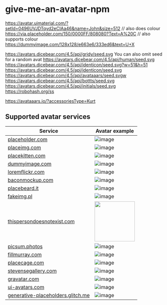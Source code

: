 # give-me-an-avatar-npm

https://avatar.uimaterial.com/?setId=0496UVJDTqyd2eCIAa46&name=John&size=512
// also does colour https://via.placeholder.com/150/0000FF/808080?Text=A%20C
// also supports colour https://dummyimage.com/128x128/e663e6/333ed6&text=U+X




https://avatars.dicebear.com/4.5/api/gridy/seed.svg You can also omit seed for a random avat
https://avatars.dicebear.com/4.5/api/human/seed.svg
https://avatars.dicebear.com/4.5/api/identicon/seed.svg?w=51&h=51
https://avatars.dicebear.com/4.5/api/jdenticon/seed.svg
https://avatars.dicebear.com/4.5/api/avataaars/seed.svgw
https://avatars.dicebear.com/4.5/api/bottts/seed.svg
https://avatars.dicebear.com/4.5/api/initials/seed.svg
https://robohash.org/ss

https://avataaars.io/?accessoriesType=Kurt
     

## Supported avatar services

| Service                                    | Avatar example                                       |
|--------------------------------------------|------------------------------------------------------|
| [placeholder.com](https://placeholder.com) | ![image](https://via.placeholder.com/128?Text=J%20S) |
| [placeimg.com](https://placeimg.com)       | ![image](https://placeimg.com/128/128/people)        |
| [placekitten.com](https://placekitten.com) | ![image](https://placekitten.com/g/128/128)          |
| [dummyimage.com](https://dummyimage.com/)  | ![image](https://dummyimage.com/128x128&text=J%20S)  |
| [loremflickr.com](https://loremflickr.com) | ![image](https://loremflickr.com/128/128/human)      |
| [baconmockup.com](https://baconmockup.com) | ![image](https://baconmockup.com/128/128/)           |
| [placebeard.it](https://placebeard.it)     | ![image](https://placebeard.it/128)                  |
| [fakeimg.pl](https://fakeimg.pl)           | ![image](https://fakeimg.pl/128x128/?text=John%20Smith&font=bebas)   |
| [thispersondoesnotexist.com](https://thispersondoesnotexist.com/) | <img src="https://thispersondoesnotexist.com/image" width="128"/> |
| [picsum.photos](https://picsum.photos/)     | ![image](https://picsum.photos/128)                  |
| [fillmurray.com](https://www.fillmurray.com)     | ![image](https://www.fillmurray.com/128/128)    |
| [placecage.com](https://www.placecage.com)       | ![image](https://www.placecage.com/128/128)     |
| [stevensegallery.com](https://www.stevensegallery.com)       | ![image](https://www.stevensegallery.com/128/128)  |
| [gravatar.com](https://www.gravatar.com)    | ![image](https://www.gravatar.com/avatar/default?s=128)     |
| [ui-avatars.com](https://www.ui-avatars.com)    | ![image](https://ui-avatars.com/api/?background=random&size=128&name=J%20S)     |
| [generative-placeholders.glitch.me](https://generative-placeholders.glitch.me)       | ![image](https://generative-placeholders.glitch.me/image?width=128&height=128)     |